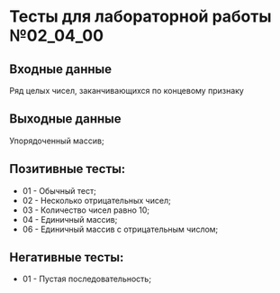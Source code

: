 # Тесты для лабораторной работы №02_04_00
## Входные данные
Ряд целых чисел, заканчивающихся по концевому признаку  
## Выходные данные
Упорядоченный массив;
## Позитивные тесты:
- 01 - Обычный тест;
- 02 - Несколько отрицательных чисел;
- 03 - Количество чисел равно 10;
- 04 - Единичный массив;
- 06 - Единичный массив с отрицательным числом;
## Негативные тесты:
- 01 - Пустая последовательность;